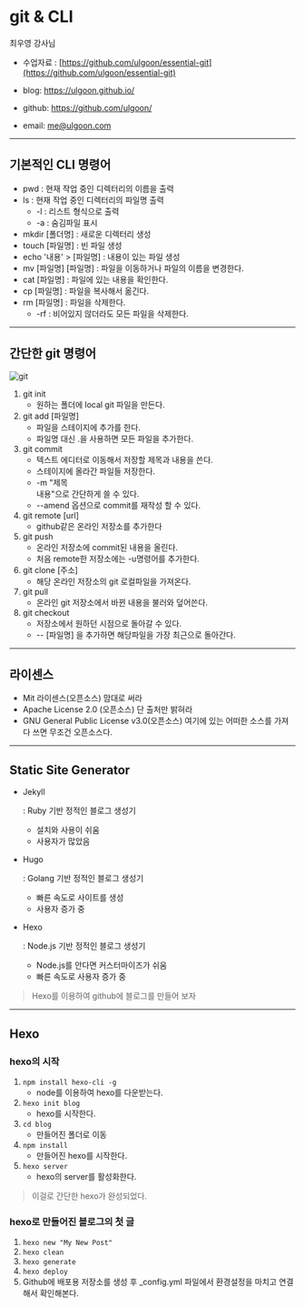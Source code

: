# git & CLI

최우영 강사님

* 수업자료 : [https://github.com/ulgoon/essential-git](https://github.com/ulgoon/essential-git)

* blog: https://ulgoon.github.io/

* github: https://github.com/ulgoon/

* email: [me@ulgoon.com](mailto:me@ulgoon.com)

<hr/>

## 기본적인 CLI 명령어

* pwd : 현재 작업 중인 디렉터리의 이름을 출력
* ls : 현재 작업 중인 디렉터리의 파일명 출력
  * -l : 리스트 형식으로 출력
  * -a : 숨김파일 표시
* mkdir [폴더명] : 새로운 디렉터리 생성
* touch [파일명] : 빈 파일 생성
* echo '내용' > [파일명] : 내용이 있는 파일 생성
* mv [파일명] [파일명] : 파일을 이동하거나 파일의 이름을 변경한다.
* cat [파일명] : 파일에 있는 내용을 확인한다.
* cp [파일명] : 파일을 복사해서 옮긴다.
* rm [파일명] : 파일을 삭제한다.
  * -rf : 비어있지 않더라도 모든 파일을 삭제한다.

<hr>

## 간단한 git 명령어

![git](https://camo.githubusercontent.com/6101a2b0f170b0a22db8b1077bfa2c6d7fb172bf/68747470733a2f2f692e737461636b2e696d6775722e636f6d2f4d676156392e706e67)

1. git init	
   * 원하는 폴더에 local git 파일을 만든다.
2. git add [파일명]
   * 파일을 스테이지에 추가를 한다.
   * 파일명 대신  .을 사용하면 모든 파일을 추가한다.
3. git commit
   * 텍스트 에디터로 이동해서 저장할 제목과  내용을 쓴다.
   * 스테이지에 올라간 파일들 저장한다.
   * -m "제목 <br>내용"으로 간단하게 쓸 수 있다.
   * --amend 옵션으로 commit를 재작성 할 수 있다.
4. git remote [url]
   * github같은 온라인 저장소를 추가한다
5. git push
   * 온라인 저장소에 commit된 내용을 올린다.
   * 처음 remote한 저장소에는 -u명령어를 추가한다.
6. git clone [주소]
   * 해당 온라인 저장소의 git 로컬파일을 가져온다.
7. git pull
   * 온라인 git 저장소에서 바뀐 내용을 불러와 덮어쓴다.
8. git checkout
   * 저장소에서 원하던 시점으로 돌아갈 수 있다.
   * -- [파일명] 을 추가하면 해당파일을 가장 최근으로 돌아간다.

<hr>

## 라이센스

- Mit 라이센스(오픈소스) 맘대로 써라
- Apache License 2.0 (오픈소스) 단 출처만 밝혀라
- GNU General Public License v3.0(오픈소스) 여기에 있는 어떠한 소스를 가져다 쓰면 무조건 오픈소스다. 

<hr>



## Static Site Generator

- Jekyll

  : Ruby 기반 정적인 블로그 생성기

  - 설치와 사용이 쉬움
  - 사용자가 많았음

- Hugo

  : Golang 기반 정적인 블로그 생성기

  - 빠른 속도로 사이트를 생성
  - 사용자 증가 중

- Hexo

  : Node.js 기반 정적인 블로그 생성기

  - Node.js를 안다면 커스터마이즈가 쉬움
  - 빠른 속도로 사용자 증가 중

> Hexo를 이용하여 github에 블로그를 만들어 보자

<hr/>

## Hexo

### hexo의 시작

1. ```npm install hexo-cli -g```
   * node를 이용하여 hexo를 다운받는다.
2. ```hexo init blog```
   * hexo를 시작한다.
3. ```cd blog```
   * 만들어진 폴더로 이동
4. ```npm install```
   * 만들어진 hexo를 시작한다.
5. ```hexo server```
   * hexo의 server를 활성화한다.



> 이걸로 간단한 hexo가 완성되었다.

### hexo로 만들어진 블로그의 첫 글

1. ```hexo new "My New Post"```
2. ```hexo clean```
3. ```hexo generate```
4. ```hexo deploy```
5. Github에 배포용 저장소를 생성 후 _config.yml 파일에서 환경설정을 마치고 연결해서 확인해본다.







